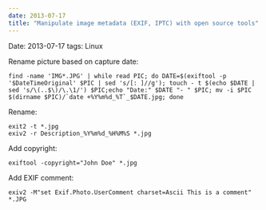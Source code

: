 ```yaml
---
date: 2013-07-17
title: "Manipulate image metadata (EXIF, IPTC) with open source tools"
---
```

Date: 2013-07-17
tags: Linux

Rename picture based on capture date:

	find -name 'IMG*.JPG' | while read PIC; do DATE=$(exiftool -p '$DateTimeOriginal' $PIC | sed 's/[: ]//g'); touch - t $(echo $DATE | sed 's/\(..$\)/\.\1/') $PIC;echo "Date:" $DATE "- " $PIC; mv -i $PIC $(dirname $PIC)/`date +%Y%m%d_%T`_$DATE.jpg; done

Rename: 

	exit2 -t *.jpg
	exiv2 -r Description_%Y%m%d_%H%M%S *.jpg

Add copyright:

	exiftool -copyright="John Doe" *.jpg

Add EXIF comment:

	exiv2 -M"set Exif.Photo.UserComment charset=Ascii This is a comment" *.JPG
